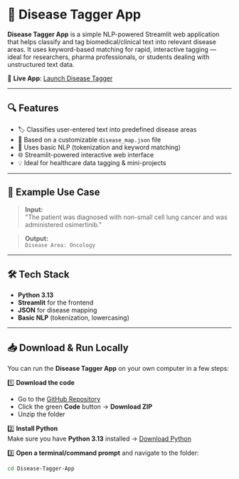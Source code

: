 # 🧠 Disease Tagger App

**Disease Tagger App** is a simple NLP-powered Streamlit web application that helps classify and tag biomedical/clinical text into relevant disease areas. It uses keyword-based matching for rapid, interactive tagging — ideal for researchers, pharma professionals, or students dealing with unstructured text data.

🚀 **Live App**: [Launch Disease Tagger](https://disease-tagger-app-6dhgaeqhzbbsn6cjvkkmw2.streamlit.app/)

---

## 🔍 Features

- 🏷️ Classifies user-entered text into predefined disease areas
- 📂 Based on a customizable `disease_map.json` file
- 🧠 Uses basic NLP (tokenization and keyword matching)
- 🌐 Streamlit-powered interactive web interface
- 💡 Ideal for healthcare data tagging & mini-projects

---

## 🧪 Example Use Case

> **Input:**  
> "The patient was diagnosed with non-small cell lung cancer and was administered osimertinib."

> **Output:**  
> `Disease Area: Oncology`

---

## 🛠️ Tech Stack

- **Python 3.13**
- **Streamlit** for the frontend
- **JSON** for disease mapping
- **Basic NLP** (tokenization, lowercasing)

---

## 📥 Download & Run Locally

You can run the **Disease Tagger App** on your own computer in a few steps:

1️⃣ **Download the code**  
- Go to the [GitHub Repository](https://github.com/Sakshi-Sharma09/Disease-Tagger-App)  
- Click the green **Code** button → **Download ZIP**  
- Unzip the folder

2️⃣ **Install Python**  
Make sure you have **Python 3.13** installed → [Download Python](https://www.python.org/downloads/)

3️⃣ **Open a terminal/command prompt** and navigate to the folder:
```bash
cd Disease-Tagger-App
